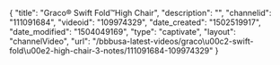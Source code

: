 {
    "title": "Graco&reg; Swift Fold&trade;High Chair",
    "description": "",
    "channelid": "111091684",
    "videoid": "109974329",
    "date_created": "1502519917",
    "date_modified": "1504049169",
    "type": "captivate",
    "layout": "channelVideo",
    "url": "\/bbbusa-latest-videos\/graco\u00c2-swift-fold\u00e2-high-chair-3-notes\/111091684-109974329"
}
